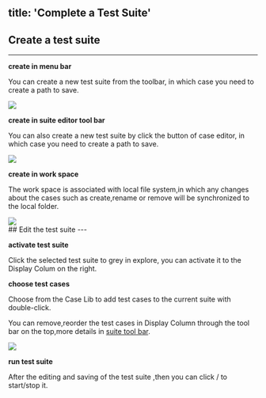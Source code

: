 title: 'Complete a Test Suite'
---

## Create a test suite
---

**create in menu bar**

You can create a new test suite from the toolbar, in which case you need to create a path to save.

<img class="guide-images" src="/images/guide/suite-01.png">

**create in suite editor tool bar**

You can also create a new test suite by click the <i class="fa fa-file-text-o"></i> button of case editor, in which case you need to create a path to save.

<img class="guide-images" src="/images/guide/suite-02.png">

**create in work space**

The work space is associated with local file system,in which any changes about the cases such as create,rename or remove will be synchronized to the local folder.

<img class="guide-images" src="/images/guide/suite-03.png">

<br/>
## Edit the test suite
---

**activate test suite**

Click the selected test suite to grey in explore, you can activate it to the Display Colum on the right.

**choose test cases**

Choose from the Case Lib to add test cases to the current suite with double-click.

You can remove,reorder the test cases in Display Column through the tool bar on the top,more details in [suite tool bar](/docs/code-editor/suite-editor.html).

<img class="guide-images" src="/images/guide/suite-04.png">

**run test suite**

After the editing and saving of the test suite ,then you can click <i class="fa fa-play"></i> / <i class="fa fa-stop"></i> to start/stop it.